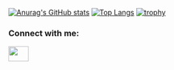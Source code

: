 [![Anurag's GitHub stats](https://github-readme-stats.vercel.app/api?username=13shayan82&count_private=true&show_icons=true&theme=tokyonight )](https://github.com/13shayan82/13shayan82/blob/main/README.md)
[![Top Langs](https://github-readme-stats.vercel.app/api/top-langs/?username=13shayan82&langs_count=10&layout=compact&theme=tokyonight)](https://github.com/13shayan82/13shayan82/blob/main/README.md)
[![trophy](https://github-profile-trophy.vercel.app/?username=13shayan82&theme=darkhub)](https://github.com/13shayan82/13shayan82/blob/main/README.md)
<h3 align="left">Connect with me:</h3>
<p align="left">
<a href="https://discord.gg/BNtptevTVp" target="blank"><img align="center" src="https://www.svgrepo.com/show/353655/discord-icon.svg" alt="" height="30" width="40" /></a>
</p>
